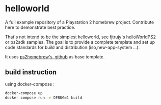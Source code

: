 # helloworld

A full example repository of a Playstation 2 homebrew project.
Contribute here to demonstrate best practice.

That's not intend to be the simplest helloworld, see [fjtrujy's
helloWorldPS2](https://github.com/fjtrujy/helloWorldPS2) or ps2sdk samples.
The goal is to provide a complete template and set up code standards for build
and distribution (iso,new-app-system ...).

It uses [ps2homebrew's .github](https://github.com/ps2homebrew/.github) as base template.

## build instruction

using docker-compose :

```sh
docker-compose up
docker compose run -e DEBUG=1 build
```
